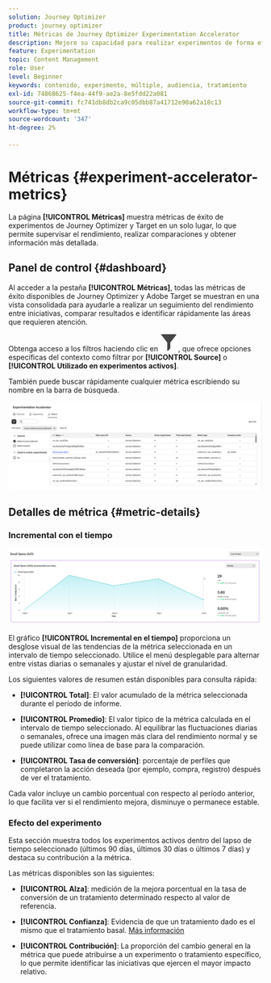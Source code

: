 ```yaml
---
solution: Journey Optimizer
product: journey optimizer
title: Métricas de Journey Optimizer Experimentation Accelerator
description: Mejore su capacidad para realizar experimentos de forma eficaz y generar perspectivas
feature: Experimentation
topic: Content Management
role: User
level: Beginner
keywords: contenido, experimento, múltiple, audiencia, tratamiento
exl-id: 74868625-f4ea-44f9-ae2a-8e5fdd22a081
source-git-commit: fc741db8db2ca9c05dbb87a41712e90a62a18c13
workflow-type: tm+mt
source-wordcount: '347'
ht-degree: 2%

---
```


# Métricas {#experiment-accelerator-metrics}

La página **[!UICONTROL Métricas]** muestra métricas de éxito de experimentos de Journey Optimizer y Target en un solo lugar, lo que permite supervisar el rendimiento, realizar comparaciones y obtener información más detallada.

## Panel de control {#dashboard}

Al acceder a la pestaña **[!UICONTROL Métricas]**, todas las métricas de éxito disponibles de Journey Optimizer y Adobe Target se muestran en una vista consolidada para ayudarle a realizar un seguimiento del rendimiento entre iniciativas, comparar resultados e identificar rápidamente las áreas que requieren atención.

Obtenga acceso a los filtros haciendo clic en ![](assets/do-not-localize/Smock_Filter_18_N.svg), que ofrece opciones específicas del contexto como filtrar por **[!UICONTROL Source]** o **[!UICONTROL Utilizado en experimentos activos]**.

También puede buscar rápidamente cualquier métrica escribiendo su nombre en la barra de búsqueda.

![](assets/experiment-monitor-metrics.png)

## Detalles de métrica {#metric-details}

### Incremental con el tiempo

![](assets/experiment-monitor-metrics-2.png)

El gráfico **[!UICONTROL Incremental en el tiempo]** proporciona un desglose visual de las tendencias de la métrica seleccionada en un intervalo de tiempo seleccionado. Utilice el menú desplegable para alternar entre vistas diarias o semanales y ajustar el nivel de granularidad.

Los siguientes valores de resumen están disponibles para consulta rápida:

* **[!UICONTROL Total]**: El valor acumulado de la métrica seleccionada durante el período de informe.

* **[!UICONTROL Promedio]**: El valor típico de la métrica calculada en el intervalo de tiempo seleccionado. Al equilibrar las fluctuaciones diarias o semanales, ofrece una imagen más clara del rendimiento normal y se puede utilizar como línea de base para la comparación.

* **[!UICONTROL Tasa de conversión]**: porcentaje de perfiles que completaron la acción deseada (por ejemplo, compra, registro) después de ver el tratamiento.

Cada valor incluye un cambio porcentual con respecto al período anterior, lo que facilita ver si el rendimiento mejora, disminuye o permanece estable.

### Efecto del experimento

Esta sección muestra todos los experimentos activos dentro del lapso de tiempo seleccionado (últimos 90 días, últimos 30 días o últimos 7 días) y destaca su contribución a la métrica.

Las métricas disponibles son las siguientes:

* **[!UICONTROL Alza]**: medición de la mejora porcentual en la tasa de conversión de un tratamiento determinado respecto al valor de referencia.

* **[!UICONTROL Confianza]**: Evidencia de que un tratamiento dado es el mismo que el tratamiento basal. [Más información](../content-management/experiment-calculations.md#understand-confidence)

* **[!UICONTROL Contribución]**: La proporción del cambio general en la métrica que puede atribuirse a un experimento o tratamiento específico, lo que permite identificar las iniciativas que ejercen el mayor impacto relativo.
